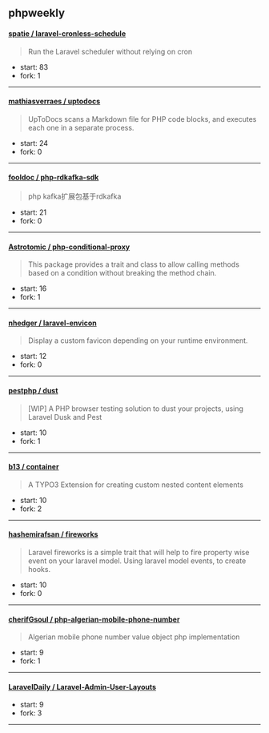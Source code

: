 ## phpweekly

#### [spatie / laravel-cronless-schedule](https://github.com/spatie/laravel-cronless-schedule)

> Run the Laravel scheduler without relying on cron

+ start: 83
+ fork: 1

----


#### [mathiasverraes / uptodocs](https://github.com/mathiasverraes/uptodocs)

> UpToDocs scans a Markdown file for PHP code blocks, and executes each one in a separate process.

+ start: 24
+ fork: 0

----


#### [fooldoc / php-rdkafka-sdk](https://github.com/fooldoc/php-rdkafka-sdk)

> php kafka扩展包基于rdkafka

+ start: 21
+ fork: 0

----


#### [Astrotomic / php-conditional-proxy](https://github.com/Astrotomic/php-conditional-proxy)

> This package provides a trait and class to allow calling methods based on a condition without breaking the method chain.

+ start: 16
+ fork: 1

----


#### [nhedger / laravel-envicon](https://github.com/nhedger/laravel-envicon)

> Display a custom favicon depending on your runtime environment. 

+ start: 12
+ fork: 0

----


#### [pestphp / dust](https://github.com/pestphp/dust)

> [WIP] A PHP browser testing solution to dust your projects, using Laravel Dusk and Pest

+ start: 10
+ fork: 1

----


#### [b13 / container](https://github.com/b13/container)

> A TYPO3 Extension for creating custom nested content elements

+ start: 10
+ fork: 2

----


#### [hashemirafsan / fireworks](https://github.com/hashemirafsan/fireworks)

> Laravel fireworks is a simple trait that will help to fire property wise event on your laravel model. Using laravel model events, to create hooks.

+ start: 10
+ fork: 0

----


#### [cherifGsoul / php-algerian-mobile-phone-number](https://github.com/cherifGsoul/php-algerian-mobile-phone-number)

> Algerian mobile phone number value object php implementation

+ start: 9
+ fork: 1

----


#### [LaravelDaily / Laravel-Admin-User-Layouts](https://github.com/LaravelDaily/Laravel-Admin-User-Layouts)

> 

+ start: 9
+ fork: 3

----

